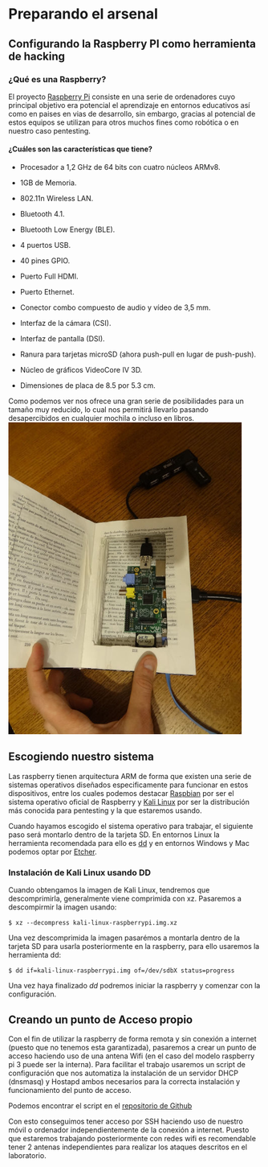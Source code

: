 # Preparando el arsenal

## Configurando la Raspberry  PI como herramienta de hacking

### ¿Qué es una Raspberry?
El proyecto [Raspberry Pi](https://www.raspberrypi.org/) consiste en una serie de ordenadores cuyo principal objetivo era potencial el aprendizaje en entornos educativos así como en paises en vias de desarrollo, sin embargo, gracias al potencial de estos equipos se utilizan para otros muchos fines como robótica o en nuestro caso pentesting.

#### ¿Cuáles son las características que tiene?

  *  Procesador a 1,2 GHz de 64 bits con cuatro núcleos ARMv8.
  *  1GB de Memoria.
  *  802.11n Wireless LAN.
  *  Bluetooth 4.1.
  *  Bluetooth Low Energy (BLE).

  *  4 puertos USB.
  *  40 pines GPIO.
  *  Puerto Full HDMI.
  *  Puerto Ethernet.
  *  Conector combo compuesto de audio y vídeo de 3,5 mm.
  *  Interfaz de la cámara (CSI).
  *  Interfaz de pantalla (DSI).
  *  Ranura para tarjetas microSD (ahora push-pull en lugar de push-push).
  *  Núcleo de gráficos VideoCore IV 3D.
  *  Dimensiones de placa de 8.5 por 5.3 cm.

Como podemos ver nos ofrece una gran serie de posibilidades para un tamaño muy reducido, lo cual nos permitirá llevarlo pasando desapercibidos en cualquier mochila o incluso en libros.
![](img/raspberryhidden.jpg)

## Escogiendo nuestro sistema
Las raspberry tienen arquitectura ARM de forma que existen una serie de sistemas operativos diseñados especificamente para funcionar en estos dispositivos, entre los cuales podemos destacar [Raspbian](https://www.raspbian.org/) por ser el sistema operativo oficial de Raspberry y [Kali Linux](https://www.offensive-security.com/kali-linux-arm-images/) por ser la distribución más conocida para pentesting y la que estaremos usando.

Cuando hayamos escogido el sistema operativo para trabajar, el siguiente paso será montarlo dentro de la tarjeta SD. En entornos Linux la herramienta recomendada para ello es [dd](https://www.gnu.org/software/coreutils/manual/html_node/dd-invocation.html) y en entornos Windows y Mac podemos optar por [Etcher](https://www.balena.io/etcher/).

### Instalación de Kali Linux usando DD

Cuando obtengamos la imagen de Kali Linux, tendremos que descomprimirla, generalmente viene comprimida con xz. Pasaremos a descompirmir la imagen usando:

    $ xz --decompress kali-linux-raspberrypi.img.xz

Una vez descomprimida la imagen pasarémos a montarla dentro de la tarjeta SD para usarla posteriormente en la raspberry, para ello usaremos la herramienta dd:

    $ dd if=kali-linux-raspberrypi.img of=/dev/sdbX status=progress

Una vez haya finalizado _dd_ podremos iniciar la raspberry y comenzar con la configuración.

## Creando un punto de Acceso propio

Con el fin de utilizar la raspberry de forma remota y sin conexión a internet (puesto que no tenemos esta garantizada), pasaremos a crear un punto de acceso haciendo uso de una antena Wifi (en el caso del modelo raspberry pi 3 puede ser la interna).
Para facilitar el trabajo usaremos un script de configuración que nos automatiza la instalación de un servidor DHCP (dnsmasq) y Hostapd ambos necesarios para la correcta instalación y funcionamiento del punto de acceso.

Podemos encontrar el script en el [repositorio de Github](https://github.com/cyberh99/raspberryAP)

Con esto conseguimos tener acceso por SSH haciendo uso de nuestro móvil o ordenador independientemente de la conexión a internet. Puesto que estaremos trabajando posteriormente con redes wifi es recomendable tener 2 antenas independientes para realizar los ataques descritos en el laboratorio.
